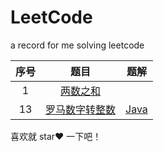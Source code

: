 # LeetCode
a record for me solving leetcode

序号|题目|题解
:-:|:-:|:-:
1|[两数之和](https://leetcode-cn.com/problems/two-sum/)|
13|[罗马数字转整数](https://leetcode-cn.com/problems/roman-to-integer/)|[Java](https://github.com/ChengQian505/LeetCode/blob/master/src/cq/leetcode/esay/No13.java)
喜欢就 star❤️ 一下吧！
